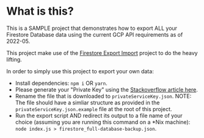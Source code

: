 # What is this?

This is a SAMPLE project that demonstrates how to export ALL your Firestore Database data using the current GCP API requirements as of 2022-05.

This project make use of the [Firestore Export Import](https://www.npmjs.com/package/firestore-export-import) project to do the heavy lifting.

In order to simply use this project to export your own data:

* Install dependencies: `npm i` OR `yarn`.
* Please generate your "Private Key" using the [Stackoverflow article here](https://stackoverflow.com/a/49481169).
* Rename the file that is downloaded to `privateServiceKey.json`. NOTE: The file should have a simliar structure as provided in the `privateServiceKey.json.example` file at the root of this project.
* Run the export script AND redirect its output to a file name of your choice (assuming you are running this command on a *Nix machine): `node index.js > firestore_full-database-backup.json`.

